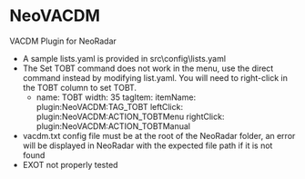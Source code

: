 # NeoVACDM
VACDM Plugin for NeoRadar

* A sample lists.yaml is provided in src\config\lists.yaml
* The Set TOBT command does not work in the menu, use the direct command instead by modifying list.yaml. You will need to right-click in the TOBT column to set TOBT.
    - name: TOBT
      width: 35
      tagItem:
        itemName: plugin:NeoVACDM:TAG_TOBT
        leftClick: plugin:NeoVACDM:ACTION_TOBTMenu
        rightClick: plugin:NeoVACDM:ACTION_TOBTManual
* vacdm.txt config file must be at the root of the NeoRadar folder, an error will be displayed in NeoRadar with the expected file path if it is not found
* EXOT not properly tested 